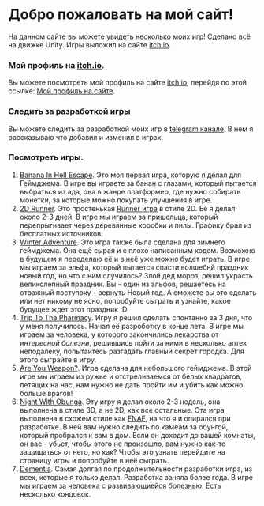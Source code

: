 # Добро пожаловать на мой сайт! 
На данном сайте вы можете увидеть несколько моих игр!
Сделано всё на движке Unity. Игры выложил на сайте [itch.io](https://itch.io/).
### Мой профиль на [itch.io](https://itch.io/).
Вы можете посмотреть мой профиль на сайте [itch.io](https://itch.io/), перейдя по этой ссылке:
[Мой профиль на сайте](https://programmer-1.itch.io/).
### Следить за разработкой игры
Вы можете следить за разработкой моих игр в [telegram канале](https://t.me/GameDevInsights). 
В нем я рассказываю что добавил и изменил в играх. 
### Посмотреть игры.
1. [Banana In Hell Escape](https://programmer-1.itch.io/banana-in-hell-escape).
   Это моя первая игра, которую я делал для Геймджема.
   В игре вы играете за банан с глазами, который пытается выбраться из ада, она в жанре платформер, где нужно собирать монетки, за которые можно покупать улучшения в игре.
2. [2D Runner](https://programmer-1.itch.io/2d-runner).
   Это простенькая [Runner игра](https://ru.wikipedia.org/wiki/%D0%91%D0%B5%D1%81%D0%BA%D0%BE%D0%BD%D0%B5%D1%87%D0%BD%D1%8B%D0%B9_%D1%80%D0%B0%D0%BD%D0%BD%D0%B5%D1%80) в стиле 2D.
   Её я делал около 2-3 дней. В игре мы играем за пришельца, который перепрыгивает через деревянные коробки и пилы.
   Графику брал из бесплатных источников.
3. [Winter Adventure](https://programmer-1.itch.io/winter-adventure).
   Это игра также была сделана для зимнего геймджема. Она ещё сырая и с плохо написанным кодом.
   Возможно в будущем я переделаю её и в неё уже можно будет играть. В игре мы играем за эльфа,
   который пытается спасти волшебнй праздник новый год, но что с ним случилось?
   Злой дед мороз, решил украсть великолепный праздник. Вы - один из эльфов, решаетесь на отважный поступоку - вернуть Новый год.
   А сможете вы это сделать или нет никому не ясно, попробуйте сыграть и узнайте, какое будущее ждет этот праздник :D
4. [Trip To The Pharmacy](https://programmer-1.itch.io/trip-to-the-pharmacy).
   Игру я решил сделать спонтанно за 3 дня, что у меня получилось. Начал её разроботку в конце лета.
   В игре мы играем за человека, у которого закончились лекарства от *интересной болезни*, решившись пойти за ними в несколько аптек неподалеку, попытайтесь разгадать главный секрет городка.
   Для этого сыграйте в игру.
5. [Are You Weapon?](https://programmer-1.itch.io/are-you-a-weapon).
   Игра сделана для небольшого геймджема. В этой игре мы играем из ружье и отстреливаемся от белых квадратов,
   летящих на нас, нам нужно не дать пройти им и убить как можно больше врагов!
6. [Night With Obunga](https://programmer-1.itch.io/obunga).
   Эту игру я делал около 2-3 недель, она выполнена в стиле 3D, а не 2D, как все остальные.
   Эта игра выполнена в схожем стиле как [FNAF](https://ru.wikipedia.org/wiki/Five_Nights_at_Freddy%E2%80%99s_(%D0%B8%D0%B3%D1%80%D0%B0)), на что я и опирался при разработке.
   В ней вам нужно следить по камеам за обунгой, который пробрался к вам в дом. Если он доходит до вашей комнаты, он вас - убьет,
   чтобы этого не произошло, вам нужно как-то защищаться от него, но как? Чтобы это узнать
   перейдите на страницу игры и попробуйте в неё сыграть.
7. [Dementia](https://chaiteam.itch.io/dementia).
   Самая долгая по продолжительности разработки игра, из всех, которые я только делал.
   Разработка заняла более года.
   В игре мы играем за человека с развивающиейся [болезнью](https://ru.wikipedia.org/wiki/%D0%94%D0%B5%D0%BC%D0%B5%D0%BD%D1%86%D0%B8%D1%8F).
   Есть несколько концовок.
     

